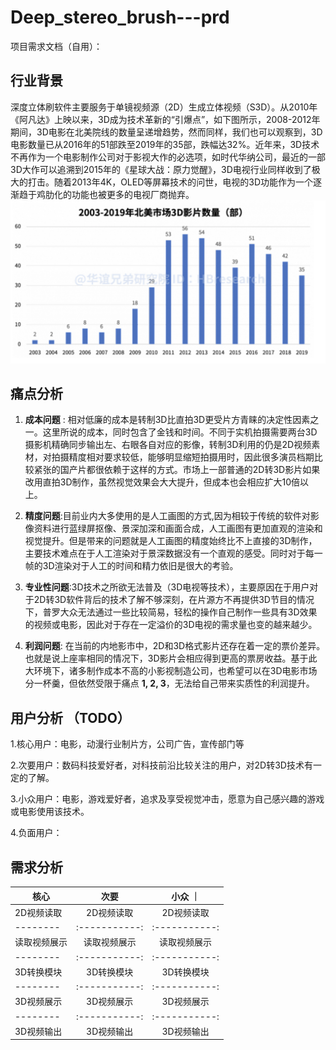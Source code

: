 # Deep_stereo_brush---prd
项目需求文档（自用）：

## 行业背景
深度立体刷软件主要服务于单镜视频源（2D）生成立体视频（S3D）。从2010年《阿凡达》上映以来，3D成为技术革新的“引爆点”，如下图所示，2008-2012年期间，3D电影在北美院线的数量呈递增趋势，然而同样，我们也可以观察到，3D电影数量已从2016年的51部跌至2019年的35部，跌幅达32%。近年来，3D技术不再作为一个电影制作公司对于影视大作的必选项，如时代华纳公司，最近的一部3D大作可以追溯到2015年的《星球大战：原力觉醒》，3D电视行业同样收到了极大的打击。随着2013年4K，OLED等屏幕技术的问世，电视的3D功能作为一个逐渐趋于鸡肋化的功能也被更多的电视厂商抛弃。
![img](https://github.com/kabiyangyang/Deep_stereo_brush---prd/blob/main/img/截屏2021-08-17%2012.55.56.png)


## 痛点分析
1. __成本问题__ : 相对低廉的成本是转制3D比直拍3D更受片方青睐的决定性因素之一。这里所说的成本，同时包含了金钱和时间。不同于实机拍摄需要两台3D摄影机精确同步输出左、右眼各自对应的影像，转制3D利用的仍是2D视频素材，对拍摄精度相对要求较低，能够明显缩短拍摄用时，因此很多演员档期比较紧张的国产片都很依赖于这样的方式。市场上一部普通的2D转3D影片如果改用直拍3D制作，虽然视觉效果会大大提升，但成本也会相应扩大10倍以上。

2. __精度问题__:目前业内大多使用的是人工画图的方式,因为相较于传统的软件对影像资料进行蓝绿屏抠像、景深加深和画面合成，人工画图有更加直观的渲染和视觉提升。但是带来的问题就是人工画图的精度始终比不上直接的3D制作，主要技术难点在于人工渲染对于景深数据没有一个直观的感受。同时对于每一帧的3D渲染对于人工的时间和精力依旧是很大的考验。

3. __专业性问题__:3D技术之所欲无法普及（3D电视等技术），主要原因在于用户对于2D转3D软件背后的技术了解不够深刻，在片源方不再提供3D节目的情况下，普罗大众无法通过一些比较简易，轻松的操作自己制作一些具有3D效果的视频或电影，因此对于存在一定溢价的3D电视的需求量也变的越来越少。

4. __利润问题__: 在当前的内地影市中，2D和3D格式影片还存在着一定的票价差异。也就是说上座率相同的情况下，3D影片会相应得到更高的票房收益。基于此大环境下，诸多制作成本不高的小影视制造公司，也希望可以在3D电影市场分一杯羹，但依然受限于痛点 __1, 2, 3__，无法给自己带来实质性的利润提升。


## 用户分析 （TODO）
1.核心用户：电影，动漫行业制片方，公司广告，宣传部门等

2.次要用户：数码科技爱好者，对科技前沿比较关注的用户，对2D转3D技术有一定的了解。

3.小众用户：电影，游戏爱好者，追求及享受视觉冲击，愿意为自己感兴趣的游戏或电影使用该技术。

4.负面用户：


## 需求分析

 核心    | 次要    | 小众 ｜    
 -------- | :-----------:  | :-----------: 
 2D视频读取   | 2D视频读取    | 2D视频读取    
 -------- | :-----------:  | :-----------: 
 读取视频展示  | 读取视频展示    | 读取视频展示
 -------- | :-----------:  | :-----------: 
  3D转换模块  | 3D转换模块   | 3D转换模块
 -------- | :-----------:  | :-----------: 
  3D视频展示  | 3D视频展示   | 3D视频展示
 -------- | :-----------:  | :-----------: 
  3D视频输出  | 3D视频输出  | 3D视频输出
  




